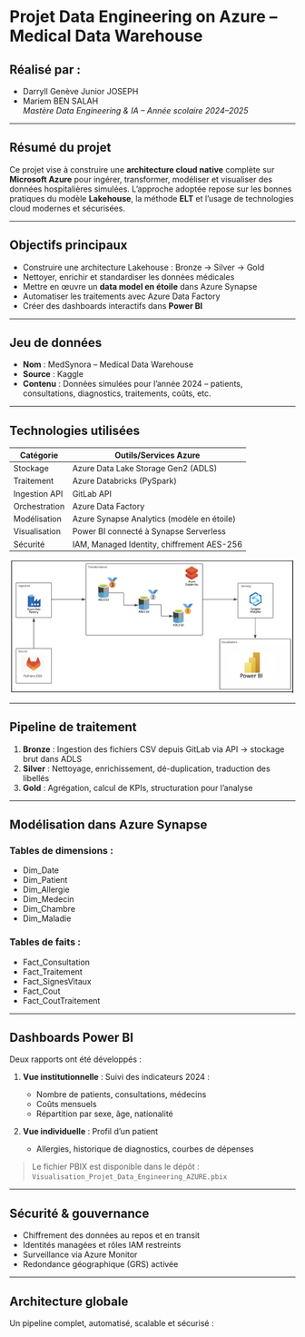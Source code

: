 # Projet Data Engineering on Azure – Medical Data Warehouse

## Réalisé par :
- Darryll Genève Junior JOSEPH  
- Mariem BEN SALAH  
_Mastère Data Engineering & IA – Année scolaire 2024–2025_

---

## Résumé du projet

Ce projet vise à construire une **architecture cloud native** complète sur **Microsoft Azure** pour ingérer, transformer, modéliser et visualiser des données hospitalières simulées. L’approche adoptée repose sur les bonnes pratiques du modèle **Lakehouse**, la méthode **ELT** et l’usage de technologies cloud modernes et sécurisées.

---

## Objectifs principaux

- Construire une architecture Lakehouse : Bronze → Silver → Gold
- Nettoyer, enrichir et standardiser les données médicales
- Mettre en œuvre un **data model en étoile** dans Azure Synapse
- Automatiser les traitements avec Azure Data Factory
- Créer des dashboards interactifs dans **Power BI**

---

## Jeu de données

- **Nom** : MedSynora – Medical Data Warehouse  
- **Source** : Kaggle  
- **Contenu** : Données simulées pour l’année 2024 – patients, consultations, diagnostics, traitements, coûts, etc.

---

## Technologies utilisées

| Catégorie            | Outils/Services Azure                            |
|----------------------|--------------------------------------------------|
| Stockage             | Azure Data Lake Storage Gen2 (ADLS)             |
| Traitement           | Azure Databricks (PySpark)                      |
| Ingestion API        | GitLab API                                      |
| Orchestration        | Azure Data Factory                              |
| Modélisation         | Azure Synapse Analytics (modèle en étoile)      |
| Visualisation        | Power BI connecté à Synapse Serverless          |
| Sécurité             | IAM, Managed Identity, chiffrement AES-256      |

<p align="left">
  <img src="Architecture_Azure.png" alt="Architecture du projet" width="600">
</p>

---

## Pipeline de traitement

1. **Bronze** : Ingestion des fichiers CSV depuis GitLab via API → stockage brut dans ADLS  
2. **Silver** : Nettoyage, enrichissement, dé-duplication, traduction des libellés  
3. **Gold** : Agrégation, calcul de KPIs, structuration pour l’analyse  

---

## Modélisation dans Azure Synapse

### Tables de dimensions :
- Dim_Date
- Dim_Patient
- Dim_Allergie
- Dim_Medecin
- Dim_Chambre
- Dim_Maladie

### Tables de faits :
- Fact_Consultation
- Fact_Traitement
- Fact_SignesVitaux
- Fact_Cout
- Fact_CoutTraitement

---

## Dashboards Power BI

Deux rapports ont été développés :

1. **Vue institutionnelle** : Suivi des indicateurs 2024 :  
   - Nombre de patients, consultations, médecins
   - Coûts mensuels
   - Répartition par sexe, âge, nationalité

2. **Vue individuelle** : Profil d’un patient   
   - Allergies, historique de diagnostics, courbes de dépenses

> Le fichier PBIX est disponible dans le dépôt :  
`Visualisation_Projet_Data_Engineering_AZURE.pbix`

---

## Sécurité & gouvernance

- Chiffrement des données au repos et en transit
- Identités managées et rôles IAM restreints
- Surveillance via Azure Monitor
- Redondance géographique (GRS) activée

---

## Architecture globale

Un pipeline complet, automatisé, scalable et sécurisé :
